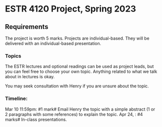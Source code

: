 # ESTR 4120 Project, Spring 2023

## Requirements

The project is worth 5 marks. Projects are individual-based. They will be delivered with an individual-based presentation. 

### Topics
The ESTR lectures and optional readings can be used as project leads, but you can feel free to choose your own topic. Anything related to what we talk about in lectures is okay.

You may seek consultation with Henry if you are unsure about the topic.

### Timeline:
Mar 10 11:59pm: #1 mark# Email Henry the topic with a simple abstract (1 or 2 paragraphs with some references) to explain the topic.
Apr 24, : #4 marks# In-class presentations.
